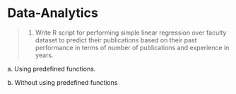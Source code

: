 # Data-Analytics

>1.  Write R script for performing simple linear regression over faculty dataset to predict their publications based on their past performance in terms of number of publications and experience in years.
  
  a. Using predefined functions.
  
  b. Without using predefined functions
